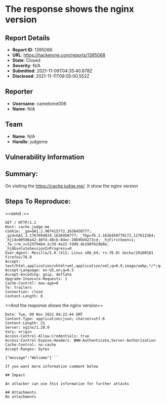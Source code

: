 # The response shows the nginx version

## Report Details
- **Report ID**: 1395068
- **URL**: https://hackerone.com/reports/1395068
- **State**: Closed
- **Severity**: N/A
- **Submitted**: 2021-11-09T04:35:40.678Z
- **Disclosed**: 2021-11-11T08:05:00.552Z

## Reporter
- **Username**: cametome006
- **Name**: N/A

## Team
- **Name**: N/A
- **Handle**: judgeme

## Vulnerability Information
## Summary:
On visiting the https://cache.judge.me/ .It show the nginx version 

## Steps To Reproduce:

==send :==
```
GET / HTTP/1.1
Host: cache.judge.me
Cookie: _ga=GA1.2.907415772.1636450777; _gid=GA1.2.1767694824.1636450777; _fbp=fb.1.1636450778172.127612364; _hjid=00598a42-40f4-48cb-84ec-20b9bd4273cd; _hjFirstSeen=1; _fw_crm_v=525f94b4-2c39-4a15-fdd9-de190f62db0e; _hjAbsoluteSessionInProgress=0
User-Agent: Mozilla/5.0 (X11; Linux x86_64; rv:78.0) Gecko/20100101 Firefox/78.0
Accept: text/html,application/xhtml+xml,application/xml;q=0.9,image/webp,*/*;q=0.8
Accept-Language: en-US,en;q=0.5
Accept-Encoding: gzip, deflate
Upgrade-Insecure-Requests: 1
Cache-Control: max-age=0
Te: trailers
Connection: close
Content-Length: 0
```

==And the response shows the nginx version==

```HTTP/2 200 OK
Date: Tue, 09 Nov 2021 04:22:44 GMT
Content-Type: application/json; charset=utf-8
Content-Length: 21
Server: nginx/1.20.0
Vary: origin
Access-Control-Allow-Credentials: true
Access-Control-Expose-Headers: WWW-Authenticate,Server-Authorization
Cache-Control: no-cache
Accept-Ranges: bytes

{"message":"Welcome"}```
 
If you want more information comment below

## Impact

An attacker can use this information for further attacks

## Attachments
No attachments
